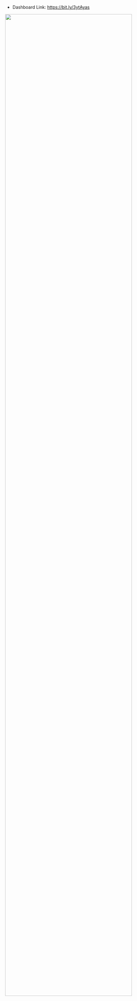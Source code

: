 
- Dashboard Link: https://bit.ly/3ytAyas

<img src="https://user-images.githubusercontent.com/86684420/131673056-33ff0f35-445d-4a36-ac11-585919fe9149.png" width="90%"></img> 
